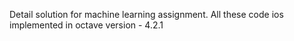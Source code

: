 Detail solution for machine learning assignment.
All these code ios implemented in octave version - 4.2.1
